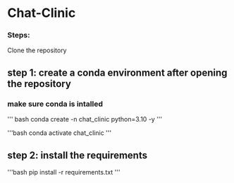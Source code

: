 # Chat-Clinic

### Steps:

Clone the repository

## step 1: create a conda environment after opening the repository
### make sure conda is intalled

''' bash
conda create -n chat_clinic python=3.10 -y
'''

'''bash
conda activate chat_clinic
'''

## step 2: install the requirements

'''bash
pip install -r requirements.txt
'''
